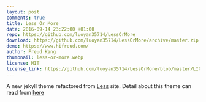 ```yaml
---
layout: post
comments: true
title: Less Or More
date: 2016-09-14 23:22:00 +01:00
repo: https://github.com/luoyan35714/LessOrMore
download: https://github.com/luoyan35714/LessOrMore/archive/master.zip
demo: https://www.hifreud.com/
author: Freud Kang
thumbnail: less-or-more.webp
license: MIT
license_link: https://github.com/luoyan35714/LessOrMore/blob/master/LICENSE
---
```


A new jekyll theme refactored from [Less](https://lesscss.org/) site.
Detail about this theme can read from [here](https://www.hifreud.com/2016/08/26/how-to-use-this-jekyll-theme/)
